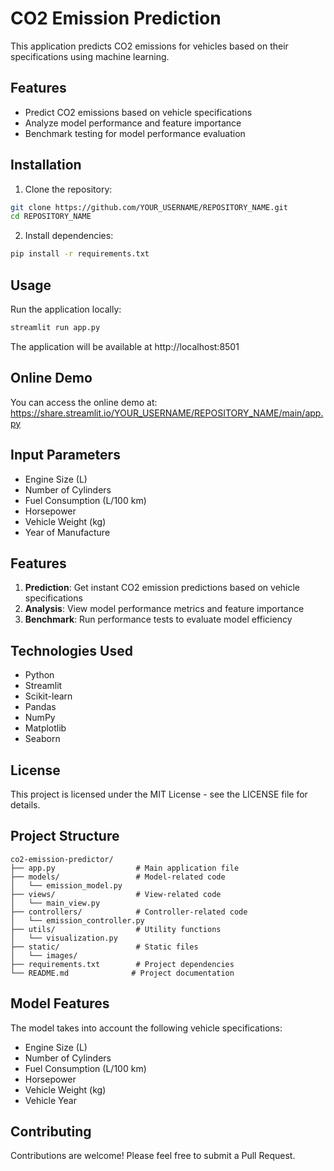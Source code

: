 # CO2 Emission Prediction

This application predicts CO2 emissions for vehicles based on their specifications using machine learning.

## Features

- Predict CO2 emissions based on vehicle specifications
- Analyze model performance and feature importance
- Benchmark testing for model performance evaluation

## Installation

1. Clone the repository:
```bash
git clone https://github.com/YOUR_USERNAME/REPOSITORY_NAME.git
cd REPOSITORY_NAME
```

2. Install dependencies:
```bash
pip install -r requirements.txt
```

## Usage

Run the application locally:
```bash
streamlit run app.py
```

The application will be available at http://localhost:8501

## Online Demo

You can access the online demo at: https://share.streamlit.io/YOUR_USERNAME/REPOSITORY_NAME/main/app.py

## Input Parameters

- Engine Size (L)
- Number of Cylinders
- Fuel Consumption (L/100 km)
- Horsepower
- Vehicle Weight (kg)
- Year of Manufacture

## Features

1. **Prediction**: Get instant CO2 emission predictions based on vehicle specifications
2. **Analysis**: View model performance metrics and feature importance
3. **Benchmark**: Run performance tests to evaluate model efficiency

## Technologies Used

- Python
- Streamlit
- Scikit-learn
- Pandas
- NumPy
- Matplotlib
- Seaborn

## License

This project is licensed under the MIT License - see the LICENSE file for details.

## Project Structure

```
co2-emission-predictor/
├── app.py                  # Main application file
├── models/                 # Model-related code
│   └── emission_model.py
├── views/                  # View-related code
│   └── main_view.py
├── controllers/            # Controller-related code
│   └── emission_controller.py
├── utils/                  # Utility functions
│   └── visualization.py
├── static/                 # Static files
│   └── images/
├── requirements.txt        # Project dependencies
└── README.md              # Project documentation
```

## Model Features

The model takes into account the following vehicle specifications:
- Engine Size (L)
- Number of Cylinders
- Fuel Consumption (L/100 km)
- Horsepower
- Vehicle Weight (kg)
- Vehicle Year

## Contributing

Contributions are welcome! Please feel free to submit a Pull Request. 